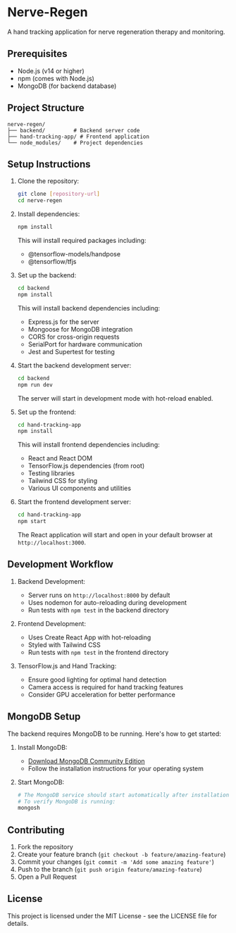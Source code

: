 # Nerve-Regen

A hand tracking application for nerve regeneration therapy and monitoring.

## Prerequisites

- Node.js (v14 or higher)
- npm (comes with Node.js)
- MongoDB (for backend database)

## Project Structure

```plaintext
nerve-regen/
├── backend/         # Backend server code
├── hand-tracking-app/ # Frontend application
└── node_modules/    # Project dependencies
```

## Setup Instructions

1. Clone the repository:

   ```bash
   git clone [repository-url]
   cd nerve-regen
   ```

2. Install dependencies:

   ```bash
   npm install
   ```

   This will install required packages including:
   - @tensorflow-models/handpose
   - @tensorflow/tfjs

3. Set up the backend:

   ```bash
   cd backend
   npm install
   ```

   This will install backend dependencies including:
   - Express.js for the server
   - Mongoose for MongoDB integration
   - CORS for cross-origin requests
   - SerialPort for hardware communication
   - Jest and Supertest for testing

4. Start the backend development server:

   ```bash
   cd backend
   npm run dev
   ```

   The server will start in development mode with hot-reload enabled.

5. Set up the frontend:

   ```bash
   cd hand-tracking-app
   npm install
   ```

   This will install frontend dependencies including:
   - React and React DOM
   - TensorFlow.js dependencies (from root)
   - Testing libraries
   - Tailwind CSS for styling
   - Various UI components and utilities

6. Start the frontend development server:

   ```bash
   cd hand-tracking-app
   npm start
   ```

   The React application will start and open in your default browser at `http://localhost:3000`.

## Development Workflow

1. Backend Development:
   - Server runs on `http://localhost:8000` by default
   - Uses nodemon for auto-reloading during development
   - Run tests with `npm test` in the backend directory

2. Frontend Development:
   - Uses Create React App with hot-reloading
   - Styled with Tailwind CSS
   - Run tests with `npm test` in the frontend directory

3. TensorFlow.js and Hand Tracking:
   - Ensure good lighting for optimal hand detection
   - Camera access is required for hand tracking features
   - Consider GPU acceleration for better performance

## MongoDB Setup

The backend requires MongoDB to be running. Here's how to get started:

1. Install MongoDB:
   - [Download MongoDB Community Edition](https://www.mongodb.com/try/download/community)
   - Follow the installation instructions for your operating system

2. Start MongoDB:

   ```bash
   # The MongoDB service should start automatically after installation
   # To verify MongoDB is running:
   mongosh
   ```

## Contributing

1. Fork the repository
2. Create your feature branch (`git checkout -b feature/amazing-feature`)
3. Commit your changes (`git commit -m 'Add some amazing feature'`)
4. Push to the branch (`git push origin feature/amazing-feature`)
5. Open a Pull Request

## License

This project is licensed under the MIT License - see the LICENSE file for details.
